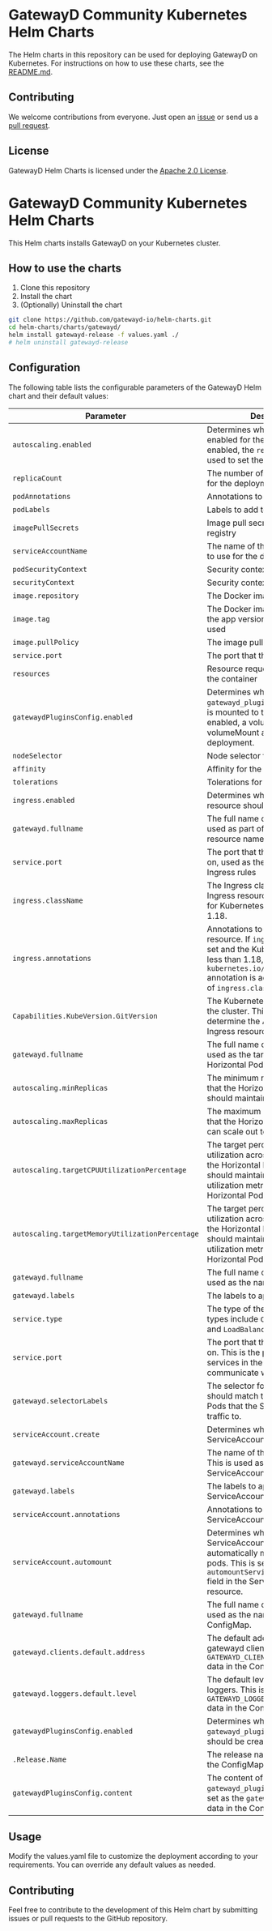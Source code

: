 # GatewayD Community Kubernetes Helm Charts

The Helm charts in this repository can be used for deploying GatewayD on Kubernetes. For instructions on how to use these charts, see the [README.md](charts/gatewayd/README.md).

## Contributing

We welcome contributions from everyone. Just open an [issue](https://github.com/gatewayd-io/helm-charts/issues) or send us a [pull request](https://github.com/gatewayd-io/helm-charts/pulls).

## License

GatewayD Helm Charts is licensed under the [Apache 2.0 License](https://github.com/gatewayd-io/helm-charts/blob/main/LICENSE).

# GatewayD Community Kubernetes Helm Charts

This Helm charts installs GatewayD on your Kubernetes cluster.

## How to use the charts

1. Clone this repository
2. Install the chart
3. (Optionally) Uninstall the chart

```bash
git clone https://github.com/gatewayd-io/helm-charts.git
cd helm-charts/charts/gatewayd/
helm install gatewayd-release -f values.yaml ./
# helm uninstall gatewayd-release
```

## Configuration
The following table lists the configurable parameters of the GatewayD Helm chart and their default values:

| Parameter                                   | Description                                                                                           | Default Value               |
|---------------------------------------------|-------------------------------------------------------------------------------------------------------|-----------------------------|
| `autoscaling.enabled`                       | Determines whether autoscaling is enabled for the deployment. If not enabled, the `replicaCount` value is used to set the number of replicas.                    | `false`                     |
| `replicaCount`                              | The number of replicas to create for the deployment                                                  | `1`                         |
| `podAnnotations`                            | Annotations to add to the pod                                                                         | `{}`                        |
| `podLabels`                                 | Labels to add to the pod                                                                              | `{}`                        |
| `imagePullSecrets`                          | Image pull secrets for the Docker registry                                                            | `[]`                        |
| `serviceAccountName`                       | The name of the service account to use for the deployment                                             | `""`                        |
| `podSecurityContext`                        | Security context for the pod                                                                          | `{}`                        |
| `securityContext`                           | Security context for the container                                                                    | `{}`                        |
| `image.repository`                          | The Docker image repository                                                                           | `gatewaydio/gatewayd`       |
| `image.tag`                                 | The Docker image tag. If not set, the app version from the chart is used                              | `""`                        |
| `image.pullPolicy`                          | The image pull policy                                                                                 | `IfNotPresent`              |
| `service.port`                              | The port that the service listens on                                                                  | `15432`                     |
| `resources`                                 | Resource requests and limits for the container                                                        | `{}`                        |
| `gatewaydPluginsConfig.enabled`             | Determines whether the `gatewayd_plugins.yaml` ConfigMap is mounted to the container. If enabled, a volume and volumeMount are added to the deployment. | `false`                     |
| `nodeSelector`                              | Node selector for the pod                                                                             | `{}`                        |
| `affinity`                                  | Affinity for the pod                                                                                  | `{}`                        |
| `tolerations`                               | Tolerations for the pod                                                                               | `[]`                        |
| `ingress.enabled`                           | Determines whether an Ingress resource should be created                                               | `false`                     |
| `gatewayd.fullname`                         | The full name of the deployment, used as part of the Ingress resource name                             |                             |
| `service.port`                              | The port that the service listens on, used as the service port in the Ingress rules                    |                             |
| `ingress.className`                         | The Ingress class to assign to the Ingress resource. This is only used for Kubernetes versions less than 1.18.                                                     |                             |
| `ingress.annotations`                       | Annotations to add to the Ingress resource. If `ingress.className` is set and the Kubernetes version is less than 1.18, the `kubernetes.io/ingress.class` annotation is added with the value of `ingress.className`. | `{}`                        |
| `Capabilities.KubeVersion.GitVersion`       | The Kubernetes version running in the cluster. This is used to determine the API version of the Ingress resource to create.                                       |                             |
| `gatewayd.fullname`                         | The full name of the deployment, used as the target of the Horizontal Pod Autoscaler.                                                                             |                             |
| `autoscaling.minReplicas`                   | The minimum number of replicas that the Horizontal Pod Autoscaler should maintain                      |                             |
| `autoscaling.maxReplicas`                   | The maximum number of replicas that the Horizontal Pod Autoscaler can scale out to                    |                             |
| `autoscaling.targetCPUUtilizationPercentage`| The target percentage of CPU utilization across all replicas that the Horizontal Pod Autoscaler should maintain. If set, a CPU utilization metric is added to the Horizontal Pod Autoscaler. |                             |
| `autoscaling.targetMemoryUtilizationPercentage`| The target percentage of memory utilization across all replicas that the Horizontal Pod Autoscaler should maintain. If set, a memory utilization metric is added to the Horizontal Pod Autoscaler. |                             |
| `gatewayd.fullname`                         | The full name of the deployment, used as the name of the Service.                                      |                             |
| `gatewayd.labels`                           | The labels to apply to the Service.                                                                    |                             |
| `service.type`                              | The type of the Service. Common types include `ClusterIP`, `NodePort`, and `LoadBalancer`.             |                             |
| `service.port`                              | The port that the Service listens on. This is the port that other services in the cluster use to communicate with this Service.                                  |                             |
| `gatewayd.selectorLabels`                   | The selector for the Service. This should match the labels of the Pods that the Service should route traffic to.                                                   |                             |
| `serviceAccount.create`                     | Determines whether a ServiceAccount should be created                                                  |                             |
| `gatewayd.serviceAccountName`               | The name of the ServiceAccount. This is used as the name of the ServiceAccount resource.                |                             |
| `gatewayd.labels`                           | The labels to apply to the ServiceAccount.                                                             |                             |
| `serviceAccount.annotations`                | Annotations to add to the ServiceAccount.                                                              |                             |
| `serviceAccount.automount`                  | Determines whether the ServiceAccount token should be automatically mounted to the pods. This is set as the `automountServiceAccountToken` field in the ServiceAccount resource. |                             |
| `gatewayd.fullname`                         | The full name of the deployment, used as the name of the ConfigMap.                                    |                             |
| `gatewayd.clients.default.address`          | The default address for the gatewayd clients. This is set as the `GATEWAYD_CLIENTS_DEFAULT_ADDRESS` data in the ConfigMap.                                        |                             |
| `gatewayd.loggers.default.level`            | The default level for the gatewayd loggers. This is set as the `GATEWAYD_LOGGERS_DEFAULT_LEVEL` data in the ConfigMap.                                              |                             |
| `gatewaydPluginsConfig.enabled`             | Determines whether the `gatewayd_plugins.yaml` ConfigMap should be created.                             |                             |
| `.Release.Name`                             | The release name, used as part of the ConfigMap name.                                                  |                             |
| `gatewaydPluginsConfig.content`             | The content of the `gatewayd_plugins.yaml` file. This is set as the `gatewayd_plugins.yaml` data in the ConfigMap.                                                  |                             |

## Usage

Modify the values.yaml file to customize the deployment according to your requirements. You can override any default values as needed.

## Contributing

Feel free to contribute to the development of this Helm chart by submitting issues or pull requests to the GitHub repository.
